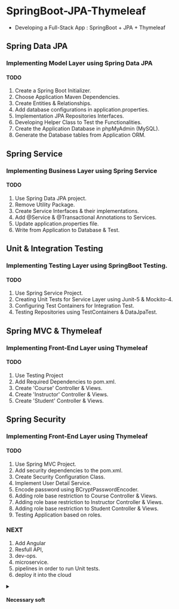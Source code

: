 # SpringBoot-JPA-Thymeleaf
* Developing a Full-Stack App : SpringBoot + JPA + Thymeleaf

## Spring Data JPA
### Implementing Model Layer using Spring Data JPA
#### TODO
1. Create a Spring Boot Initializer.
2. Choose Application Maven Dependencies.
3. Create Entities & Relationships.
4. Add database configurations in application.properties.
5. Implementation JPA Repositories Interfaces.
6. Developing Helper Class to Test the Functionalities.
7. Create the Application Database in phpMyAdmin (MySQL).
8. Generate the Database tables from Application ORM.

## Spring Service
### Implementing Business Layer using Spring Service
#### TODO
1. Use Spring Data JPA project.
2. Remove Utility Package.
3. Create Service Interfaces & their implementations.
4. Add @Service & @Transactional Annotations to Services.
5. Update application.properties file.
6. Write from Application to Database & Test.

##  Unit & Integration Testing
### Implementing Testing Layer using SpringBoot Testing.
#### TODO
1. Use Spring Service Project.
2. Creating Unit Tests for Service Layer using Junit-5 & Mockito-4.
3. Configuring Test Containers for Integration Test.
4. Testing Repositories using TestContainers & DataJpaTest.

## Spring MVC & Thymeleaf
### Implementing Front-End Layer using Thymeleaf
#### TODO
1. Use Testing Project
2. Add Required Dependencies to pom.xml.
3. Create 'Course' Controller & Views.
4. Create 'Instructor' Controller & Views.
5. Create 'Student' Controller & Views.

## Spring Security
### Implementing Front-End Layer using Thymeleaf
#### TODO
1. Use Spring MVC Project.
2. Add security dependencies to the pom.xml.
3. Create Security Configuration Class.
4. Implement User Detail Service.
5. Encode password using BCryptPasswordEncoder.
6. Adding role base restriction to Course Controller & Views.
7. Adding role base restriction to Instructor Controller & Views.
8. Adding role base restriction to Student Controller & Views.
9. Testing Application based on roles.

### NEXT
1. Add Angular 
2. Resfull API, 
3. dev-ops. 
4. microservice. 
5. pipelines in order to run Unit tests. 
6. deploy it into the cloud


<details>
    <summary><h4>Necessary soft</h4></summary>

      * If you need the java
      * =============================
      * java -version
      * sudo apt install default-jre -y
      * java -version
      * sudo apt install default-jdk -y
      * javac -version
      * --------------------
      * If need to install the MySQL
      * =============================
      * sudo apt update && sudo apt upgrade
      * sudo apt install mysql-server -y
      * sudo apt install apache2 -y
      * sudo mysql
      * mysql > alter user 'root'@'localhost' identified with mysql_native_password by 'admin';
      * exit
      * mysql_secure_installation
      * > pass admin >y >0 >n >y*4
      * mysql -u root -p
      * > admin
      * > create database lerningDb;
      * > show schemas;
      * > exit
      * --------------------
      * If need to install the phpmyadmin
      * =============================
      * sudo apt install php -y
      * sudo apt install phpmyadmin -y
      * > apach > no
      * firefox: localhost
      * f: localhost/phpmyadmin (if need login:root pass:admin)
      * error: sudo nano /etc/apache2/apache2.conf
      * file: add line> Include /etc/phpmyadmin/apache.conf
      * sudo service apache2 restart
      * ----------------------
      * If you need the Docker
      * =============================
      * sudo apt update
      * sudo apt install curl software-properties-common ca-certificates apt-transport-https -y
      * curl -fsSL https://download.docker.com/linux/ubuntu/gpg | sudo gpg --dearmor -o /usr/share/keyrings/docker-archive-keyring.gpg
      * echo "deb [arch=$(dpkg --print-architecture) signed-by=/usr/share/keyrings/docker-archive-keyring.gpg] https://download.docker.com/linux/ubuntu $(lsb_release -cs) stable" | sudo tee /etc/apt/sources.list.d/docker.list > /dev/null
      * sudo apt update
      * apt-cache policy docker-ce
      * cmd:
      * docker-ce:
      *   Installed: (none)
      *   Candidate: 5:20.10.14~3-0~ubuntu-jammy
      *   Version table:
      *      5:20.10.14~3-0~ubuntu-jammy 500
      *         500 https://download.docker.com/linux/ubuntu jammy/stable amd64 Packages
      * sudo apt install docker-ce -y
      * sudo systemctl status docker
      *  Active: active (running)
      *  sudo usermod -aG docker ${USER}
      *  sudo usermod -aG docker $USER
      *  sudo usermod -aG docker detour
      *
      *  su - ${USER}
      *  groups
      *  circumventing adm cdrom sudo dip plugdev lpadmin lxd sambashare docker
      * docker run hello-world
      * systemctl start docker
      * sudo gpasswd -a ${USER} docker
      * sudo gpasswd -a detour docker
      * --------------------
      * NEED RESTART
      * --------------------
      * mysql -V
      * mysql  Ver 8.0.33-0ubuntu0.22.04.2 for Linux on x86_64 ((Ubuntu))
      * docker --version
      * Docker version 24.0.4, build 3713ee1
      * javac -version
      * javac 11.0.19
      * java -version
      * openjdk version "11.0.19" 2023-04-18
      * --------------

</details>
